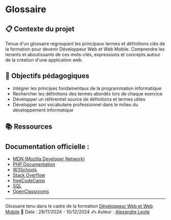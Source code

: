 # Glossaire
## 📋 Contexte du projet
Tenue d'un glossaire regroupant les principaux termes et définitions clés de la formation pour devenir Développeur Web et Web Mobile. 
Comprendre les tenants et aboutissants de ces mots-clés, expressions et concepts autour de la création d'une application web.

## 🎯 Objectifs pédagogiques
- Intégrer les principes fondamentaux de la programmation informatique
- Rechercher les définitions des termes abordés lors de chaque exercice
- Développer un référentiel source de définitions et termes utiles 
- Développer son vocabulaire professionnel dans le milieu du développement informatique

## 📚 Ressources
Documentation officielle :
-
- [MDN (Mozilla Developer Network)](https://developer.mozilla.org/en-US/)
- [PHP Documentation](https://www.php.net/)
- [W3Schools](https://www.w3schools.com/)
- [Stack Overflow](https://stackoverflow.com/)
- [freeCodeCamp](https://www.freecodecamp.org/learn)
- [SQL](https://sql.sh/)
- [OpenClassrooms](https://openclassrooms.com/fr/)


___
Glossaire tenu dans le cadre de la formation [Développeur Web et Web Mobile](https://elan-formation.fr/formation/19754)
📅 Date : 28/11/2024 - 10/12/2024
✍️ Auteur : [Alexandre Leote](https://github.com/alexandreleote)
